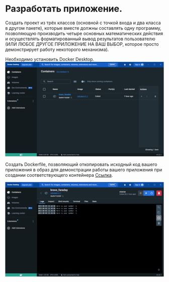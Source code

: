 # Разработать приложение.

Создать проект из трёх классов (основной с точкой входа и два класса в другом пакете),
которые вместе должны составлять одну программу, позволяющую
производить четыре основных математических действия и осуществлять форматированный
вывод результатов пользователю (ИЛИ ЛЮБОЕ ДРУГОЕ ПРИЛОЖЕНИЕ НА ВАШ ВЫБОР, которое просто демонстрирует работу некоторого механизма).

Необходимо установить Docker Desktop.
![Изображение](src/main/docs/resources/pic1.png "Команды")

Создать Dockerfile, позволяющий откопировать исходный код вашего приложения в образ для демонстрации работы вашего приложения при создании соответствующего контейнера [Cсылка](https://github.com/ColdSun93/java_core/blob/main/src/main/dockerfile "Файл").

![Изображение](src/main/docs/resources/pic3.png "Команды")
